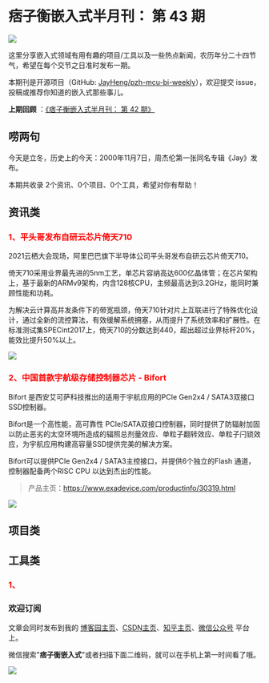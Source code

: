 # 痞子衡嵌入式半月刊： 第 43 期

![](http://henjay724.com/image/cnblogs/pzh_mcu_bi_weekly.PNG)

这里分享嵌入式领域有用有趣的项目/工具以及一些热点新闻，农历年分二十四节气，希望在每个交节之日准时发布一期。

本期刊是开源项目（GitHub: [JayHeng/pzh-mcu-bi-weekly](https://github.com/JayHeng/pzh-mcu-bi-weekly)），欢迎提交 issue，投稿或推荐你知道的嵌入式那些事儿。

**上期回顾** ：[《痞子衡嵌入式半月刊： 第 42 期》](https://www.cnblogs.com/henjay724/p/15418226.html)

## 唠两句

今天是立冬，历史上的今天：2000年11月7日，周杰伦第一张同名专辑《Jay》发布。

本期共收录 2个资讯、0个项目、0个工具，希望对你有帮助！

## 资讯类

### <font color="red">1、平头哥发布自研云芯片倚天710</font>

2021云栖大会现场，阿里巴巴旗下半导体公司平头哥发布自研云芯片倚天710。

倚天710采用业界最先进的5nm工艺，单芯片容纳高达600亿晶体管；在芯片架构上，基于最新的ARMv9架构，内含128核CPU，主频最高达到3.2GHz，能同时兼顾性能和功耗。

为解决云计算高并发条件下的带宽瓶颈，倚天710针对片上互联进行了特殊优化设计，通过全新的流控算法，有效缓解系统拥塞，从而提升了系统效率和扩展性。在标准测试集SPECint2017上，倚天710的分数达到440，超出超过业界标杆20%，能效比提升50%以上。

![](http://henjay724.com/image/biweekly20211107/t-head_yitian710.PNG)

### <font color="red">2、中国首款宇航级存储控制器芯片 - Bifort</font>

Bifort 是西安艾可萨科技推出的适用于宇航应用的PCIe Gen2x4 / SATA3双接口SSD控制器。

Bifort是一个高性能，高可靠性 PCIe/SATA双接口控制器，同时提供了防辐射加固以防止恶劣的太空环境所造成的辐照总剂量效应、单粒子翻转效应、单粒子闩锁效应，为宇航应用构建高容量SSD提供完美的解决方案。

Bifort可以提供PCIe Gen2x4 / SATA3主控接口，并提供6个独立的Flash 通道，控制器配备两个RISC CPU 以达到杰出的性能。

> 产品主页：https://www.exadevice.com/productinfo/30319.html

![](http://henjay724.com/image/biweekly20211107/Bifort.PNG)

## 项目类





## 工具类

### <font color="red">1、</font>





### 欢迎订阅

文章会同时发布到我的 [博客园主页](https://www.cnblogs.com/henjay724/)、[CSDN主页](https://blog.csdn.net/henjay724)、[知乎主页](https://www.zhihu.com/people/henjay724)、[微信公众号](http://weixin.sogou.com/weixin?type=1&query=痞子衡嵌入式) 平台上。

微信搜索"__痞子衡嵌入式__"或者扫描下面二维码，就可以在手机上第一时间看了哦。

![](http://henjay724.com/image/github/pzhMcu_qrcode_258x258.jpg)

